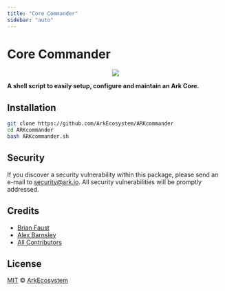 ```yaml
---
title: "Core Commander"
sidebar: "auto"
---
```


# Core Commander

<p align="center">
    <img src="https://raw.githubusercontent.com/ArkEcosystem/core-commander/master/banner.png?token=AVHqNxmhmnOhqtSdYkaRqeLcjFfBAvxxks5bDTSDwA%3D%3D" />
</p>

**A shell script to easily setup, configure and maintain an Ark Core.**

## Installation

```bash
git clone https://github.com/ArkEcosystem/ARKcommander
cd ARKcommander
bash ARKcommander.sh
```

## Security

If you discover a security vulnerability within this package, please send an e-mail to <security@ark.io>. All security vulnerabilities will be promptly addressed.

## Credits

- [Brian Faust](https://github.com/faustbrian)
- [Alex Barnsley](https://github.com/alexbarnsley)
- [All Contributors](./contributors)

## License

[MIT](LICENSE) © [ArkEcosystem](https://ark.io)
